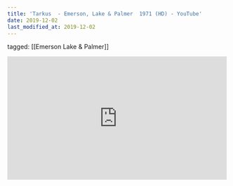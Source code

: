 ```yaml
---
title: 'Tarkus  - Emerson, Lake & Palmer  1971 (HD) - YouTube'
date: 2019-12-02
last_modified_at: 2019-12-02
---
```

tagged: [[Emerson Lake & Palmer]]
<iframe allow="accelerometer; autoplay; clipboard-write; encrypted-media; gyroscope; picture-in-picture" allowfullscreen="" frameborder="0" height="281" id="youtube_iframe" src="https://www.youtube.com/embed/WKNOlDtZluU?feature=oembed&amp;enablejsapi=1&amp;origin=https://safe.txmblr.com&amp;wmode=opaque" width="500"></iframe>